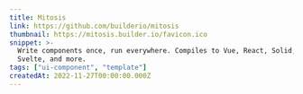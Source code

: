 ```yaml
---
title: Mitosis
link: https://github.com/builderio/mitosis
thumbnail: https://mitosis.builder.io/favicon.ico
snippet: >-
  Write components once, run everywhere. Compiles to Vue, React, Solid, Angular,
  Svelte, and more.
tags: ["ui-component", "template"]
createdAt: 2022-11-27T00:00:00.000Z
---
```

